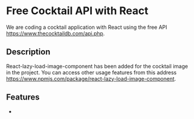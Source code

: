 # Free Cocktail API with React

We are coding a cocktail application with React using the free API https://www.thecocktaildb.com/api.php.

## Description

React-lazy-load-image-component has been added for the cocktail image in the project. You can access other usage features from this address https://www.npmjs.com/package/react-lazy-load-image-component.

## Features

-
